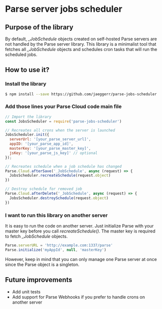 # Parse server jobs scheduler

## Purpose of the library
By default, *_JobSchedule* objects created on self-hosted Parse servers are not handled by the Parse server library.
This library is a minimalist tool that fetches all *_JobSchedule* objects and schedules cron tasks that will run the scheduled jobs.

## How to use it?

### Install the library

```sh
$ npm install --save https://github.com/jaeggerr/parse-jobs-scheduler
```

### Add those lines your Parse Cloud code main file

```js
// Import the library
const JobsScheduler = require('parse-jobs-scheduler')

// Recreates all crons when the server is launched
JobsScheduler.init({
  serverUrl: '[your_parse_server_url]',
  appID: '[your_parse_app_id]',
  masterKey: '[your_parse_master_key]',
  jsKey: '[your_parse_js_key]' // optional
});

// Recreates schedule when a job schedule has changed
Parse.Cloud.afterSave('_JobSchedule', async (request) => {
  JobsScheduler.recreateSchedule(request.object)
})

// Destroy schedule for removed job
Parse.Cloud.afterDelete('_JobSchedule', async (request) => {
  JobsScheduler.destroySchedule(request.object)
})
```

### I want to run this library on another server
It is easy to run the code on another server. Just initialize Parse with your master key before you call *recreateSchedule()*.
The master key is required to fetch *_JobSchedule* objects.
```js
Parse.serverURL = 'http://example.com:1337/parse'
Parse.initialize('myAppId', null, 'masterKey')
```
However, keep in mind that you can only manage one Parse server at once since the Parse object is a singleton.

 ## Future improvements
 * Add unit tests
 * Add support for Parse Webhooks if you prefer to handle crons on another server
